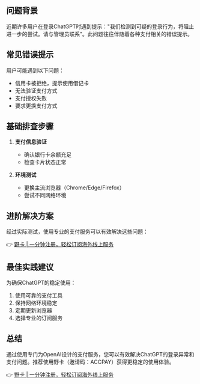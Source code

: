 ## **问题背景**

近期许多用户在登录ChatGPT时遇到提示："我们检测到可疑的登录行为，将阻止进一步的尝试。请与管理员联系"。此问题往往伴随着各种支付相关的错误提示。

## **常见错误提示**

用户可能遇到以下问题：
- 信用卡被拒绝，提示使用借记卡
- 无法验证支付方式
- 支付授权失败
- 要求更换支付方式

## **基础排查步骤**

1. **支付信息验证**
   - 确认银行卡余额充足
   - 检查卡片状态正常

2. **环境测试**
   - 更换主流浏览器（Chrome/Edge/Firefox）
   - 尝试不同网络环境

## **进阶解决方案**

经过实际测试，使用专业的支付服务可以有效解决这些问题：

👉 [野卡 | 一分钟注册，轻松订阅海外线上服务](https://bit.ly/bewildcard)

## **最佳实践建议**

为确保ChatGPT的稳定使用：
1. 使用可靠的支付工具
2. 保持网络环境稳定
3. 定期更新浏览器
4. 选择专业的订阅服务

## **总结**

通过使用专门为OpenAI设计的支付服务，您可以有效解决ChatGPT的登录异常和支付问题。推荐使用野卡（邀请码：ACCPAY）获得更稳定的使用体验。

👉 [野卡 | 一分钟注册，轻松订阅海外线上服务](https://bit.ly/bewildcard)